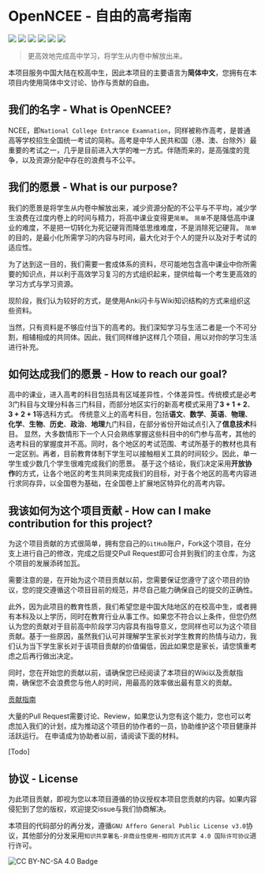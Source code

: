 # OpenNCEE - 自由的高考指南

![](https://img.shields.io/github/contributors/OpenNCEE/OpenNCEE)
![](https://img.shields.io/github/license/OpenNCEE/OpenNCEE)
![](https://img.shields.io/github/forks/OpenNCEE/OpenNCEE)
![](https://img.shields.io/github/stars/OpenNCEE/OpenNCEE)
![](https://img.shields.io/github/issues/OpenNCEE/OpenNCEE)
![](https://img.shields.io/github/issues-pr/OpenNCEE/OpenNCEE)

> 更高效地完成高中学习，将学生从内卷中解放出来。

本项目服务中国大陆在校高中生，因此本项目的主要语言为**简体中文**，您拥有在本项目内使用简体中文讨论、协作与贡献的自由。

## 我们的名字 - What is OpenNCEE?

NCEE，即```National College Entrance Examnation```，同样被称作高考，是普通高等学校招生全国统一考试的简称。高考是中华人民共和国（港、澳、台除外）最重要的考试之一，几乎是目前进入大学的唯一方式。伴随而来的，是高强度的竞争，以及资源分配中存在的浪费与不公平。

## 我们的愿景 - What is our purpose?

我们的愿景是将学生从内卷中解放出来，减少资源分配的不公平与不平均，减少学生浪费在过度内卷上的时间与精力，将高中课业变得更```简单```。
```简单```不是降低高中课业的难度，不是把一切转化为死记硬背而降低思维难度，不是消除死记硬背。
```简单```的目的，是最小化所需学习的内容与时间，最大化对于个人的提升以及对于考试的适应性。

为了达到这一目的，我们需要一套成体系的资料，尽可能地包含高中课业中你所需要的知识点，并以利于高效学习复习的方式组织起来，提供给每一个考生更高效的学习方式与学习资源。

现阶段，我们认为较好的方式，是使用Anki闪卡与Wiki知识结构的方式来组织这些资料。

当然，只有资料是不够应付当下的高考的。我们深知学习与生活二者是一个不可分割，相辅相成的共同体。因此，我们同样维护这样几个项目，用以对你的学习生活进行补充。

## 如何达成我们的愿景 - How to reach our goal?

高中的课业，进入高考的科目包括具有区域差异性，个体差异性。传统模式是必考3门科目与文理分科各三门科目，而部分地区实行的新高考模式采用了**3 + 1 + 2**、**3 + 2 + 1**等选科方式。
传统意义上的高考科目，包括**语文**、**数学**、**英语**、**物理**、**化学**、**生物**、**历史**、**政治**、**地理**九门科目，在部分省份开始试点引入了**信息技术**科目。
显然，大多数情形下一个人只会熟练掌握这些科目中的6门参与高考，其他的选考科目的掌握度并不高。同时，各个地区的考试范围、考试所基于的教材也具有一定区别。再者，目前教育体制下学生可以接触相关工具的时间较少。因此，单一学生或少数几个学生很难完成我们的愿景。
基于这个结论，我们决定采用**开放协作**的方式，让各个地区的考生共同来完成我们的目标，对于各个地区的高考内容进行求同存异，以全国卷为基础，在全国卷上扩展地区特异化的高考内容。

## 我该如何为这个项目贡献 - How can I make contribution for this project?

为这个项目贡献的方式很简单，拥有您自己的```GitHub```账户，Fork这个项目，在分支上进行自己的修改，完成之后提交Pull Request即可合并到我们的主仓库，为这个项目的发展添砖加瓦。

需要注意的是，在开始为这个项目贡献以前，您需要保证您遵守了这个项目的协议，您的提交遵循这个项目目前的规范，并尽自己能力确保自己的提交的正确性。

此外，因为此项目的教育性质，我们希望您是中国大陆地区的在校高中生，或者拥有本科及以上学历，同时在教育行业从事工作。如果您不符合以上条件，但您仍然认为您的贡献对于目前高中阶段学习内容具有指导意义，您同样也可以为这个项目贡献。基于一些原因，虽然我们认可并理解学生家长对学生教育的热情与动力，我们认为当下学生家长对于该项目贡献的价值偏低，因此如果您是家长，请您慎重考虑之后再行做出决定。

同时，您在开始您的贡献以前，请确保您已经阅读了本项目的Wiki以及贡献指南，确保您不会浪费您与他人的时间，用最高的效率做出最有意义的贡献。

[贡献指南](CONTRIBUTING.md)

大量的Pull Request需要讨论、Review，如果您认为您有这个能力，您也可以考虑加入我们的计划，成为推动这个项目的协作者的一员，协助维护这个项目健康并活跃运行。
在申请成为协助者以前，请阅读下面的材料。

\[Todo\]

## 协议 - License

为此项目贡献，即视为您以本项目遵循的协议授权本项目您贡献的内容。如果内容侵犯到了您的版权，欢迎提交issue与我们协商解决。

本项目的代码部分的再分发，遵循```GNU Affero General Public License v3.0```协议，其他部分的分发采用```知识共享署名-非商业性使用-相同方式共享 4.0 国际许可协议```进行许可。

![CC BY-NC-SA 4.0 Badge](https://i.creativecommons.org/l/by-nc-sa/4.0/88x31.png)
